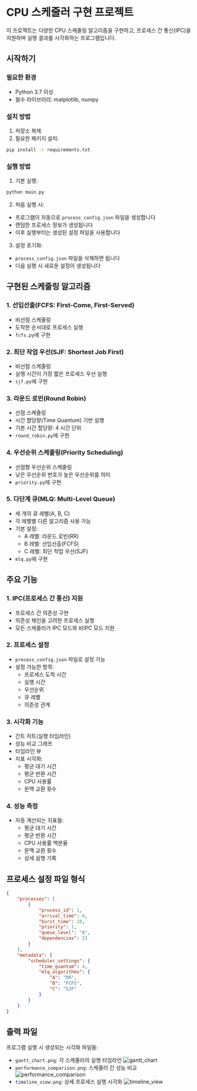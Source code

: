 # CPU 스케줄러 구현 프로젝트

이 프로젝트는 다양한 CPU 스케줄링 알고리즘을 구현하고, 프로세스 간 통신(IPC)을 지원하며 실행 결과를 시각화하는 프로그램입니다.

## 시작하기

### 필요한 환경
- Python 3.7 이상
- 필수 라이브러리: matplotlib, numpy

### 설치 방법
1. 저장소 복제
2. 필요한 패키지 설치:
```bash
pip install -r requirements.txt
```

### 실행 방법
1. 기본 실행:
```bash
python main.py
```

2. 처음 실행 시:
- 프로그램이 자동으로 `process_config.json` 파일을 생성합니다
- 랜덤한 프로세스 정보가 생성됩니다
- 이후 실행부터는 생성된 설정 파일을 사용합니다

3. 설정 초기화:
- `process_config.json` 파일을 삭제하면 됩니다
- 다음 실행 시 새로운 설정이 생성됩니다

## 구현된 스케줄링 알고리즘

### 1. 선입선출(FCFS: First-Come, First-Served)
- 비선점 스케줄링
- 도착한 순서대로 프로세스 실행
- `fcfs.py`에 구현

### 2. 최단 작업 우선(SJF: Shortest Job First)
- 비선점 스케줄링
- 실행 시간이 가장 짧은 프로세스 우선 실행
- `sjf.py`에 구현

### 3. 라운드 로빈(Round Robin)
- 선점 스케줄링
- 시간 할당량(Time Quantum) 기반 실행
- 기본 시간 할당량: 4 시간 단위
- `round_robin.py`에 구현

### 4. 우선순위 스케줄링(Priority Scheduling)
- 선점형 우선순위 스케줄링
- 낮은 우선순위 번호가 높은 우선순위를 의미
- `priority.py`에 구현

### 5. 다단계 큐(MLQ: Multi-Level Queue)
- 세 개의 큐 레벨(A, B, C)
- 각 레벨별 다른 알고리즘 사용 가능
- 기본 설정:
  - A 레벨: 라운드 로빈(RR)
  - B 레벨: 선입선출(FCFS)
  - C 레벨: 최단 작업 우선(SJF)
- `mlq.py`에 구현

## 주요 기능

### 1. IPC(프로세스 간 통신) 지원
- 프로세스 간 의존성 구현
- 의존성 체인을 고려한 프로세스 실행
- 모든 스케줄러가 IPC 모드와 비IPC 모드 지원

### 2. 프로세스 설정
- `process_config.json` 파일로 설정 가능
- 설정 가능한 항목:
  - 프로세스 도착 시간
  - 실행 시간
  - 우선순위
  - 큐 레벨
  - 의존성 관계

### 3. 시각화 기능
- 간트 차트(실행 타임라인)
- 성능 비교 그래프
- 타임라인 뷰
- 지표 시각화:
  - 평균 대기 시간
  - 평균 반환 시간
  - CPU 사용률
  - 문맥 교환 횟수

### 4. 성능 측정
- 자동 계산되는 지표들:
  - 평균 대기 시간
  - 평균 반환 시간
  - CPU 사용률 백분율
  - 문맥 교환 횟수
  - 상세 실행 기록

## 프로세스 설정 파일 형식
```json
{
    "processes": [
        {
            "process_id": 1,
            "arrival_time": 0,
            "burst_time": 10,
            "priority": 1,
            "queue_level": "A",
            "dependencies": []
        }
    ],
    "metadata": {
        "scheduler_settings": {
            "time_quantum": 4,
            "mlq_algorithms": {
                "A": "RR",
                "B": "FCFS",
                "C": "SJF"
            }
        }
    }
}
```

## 출력 파일
프로그램 실행 시 생성되는 시각화 파일들:
- `gantt_chart.png`: 각 스케줄러의 실행 타임라인
![gantt_chart](https://github.com/user-attachments/assets/28e8bc60-3044-48af-ba53-a138ff259d38)
- `performance_comparison.png`: 스케줄러 간 성능 비교
![performance_comparison](https://github.com/user-attachments/assets/8edac56c-0e0a-42b2-a399-dcbcb78270a4)
- `timeline_view.png`: 상세 프로세스 실행 시각화
![timeline_view](https://github.com/user-attachments/assets/72021bac-d1c0-40b3-8be5-608e1814ed4f)

